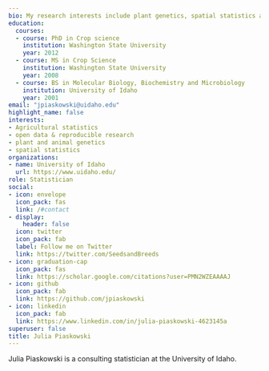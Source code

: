 ```yaml
---
bio: My research interests include plant genetics, spatial statistics and how to implement open science and reproducible research practices routinely. 
education:
  courses:
  - course: PhD in Crop science
    institution: Washington State University
    year: 2012
  - course: MS in Crop Science
    institution: Washington State University
    year: 2008
  - course: BS in Molecular Biology, Biochemistry and Microbiology
    institution: University of Idaho
    year: 2001
email: "jpiaskowski@uidaho.edu"
highlight_name: false
interests:
- Agricultural statistics
- open data & reproducible research
- plant and animal genetics
- spatial statistics
organizations:
- name: University of Idaho
  url: https://www.uidaho.edu/
role: Statistician
social:
- icon: envelope
  icon_pack: fas
  link: /#contact
- display:
    header: false
  icon: twitter
  icon_pack: fab
  label: Follow me on Twitter
  link: https://twitter.com/SeedsandBreeds
- icon: graduation-cap
  icon_pack: fas
  link: https://scholar.google.com/citations?user=PMN2WZEAAAAJ
- icon: github
  icon_pack: fab
  link: https://github.com/jpiaskowski
- icon: linkedin
  icon_pack: fab
  link: https://www.linkedin.com/in/julia-piaskowski-4623145a
superuser: false
title: Julia Piaskowski
---
```


Julia Piaskowski is a consulting statistician at the University of Idaho. 
